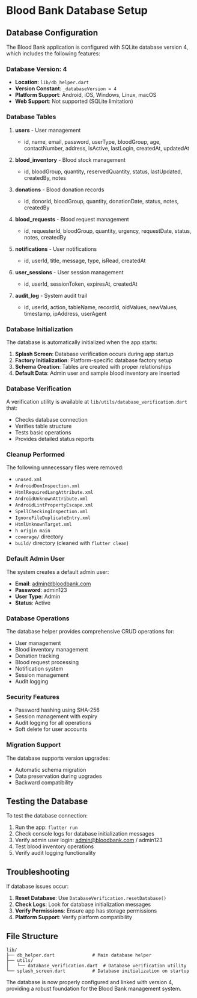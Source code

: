 # Blood Bank Database Setup

## Database Configuration

The Blood Bank application is configured with SQLite database version 4, which includes the following features:

### Database Version: 4
- **Location**: `lib/db_helper.dart`
- **Version Constant**: `_databaseVersion = 4`
- **Platform Support**: Android, iOS, Windows, Linux, macOS
- **Web Support**: Not supported (SQLite limitation)

### Database Tables

1. **users** - User management
   - id, name, email, password, userType, bloodGroup, age, contactNumber, address, isActive, lastLogin, createdAt, updatedAt

2. **blood_inventory** - Blood stock management
   - id, bloodGroup, quantity, reservedQuantity, status, lastUpdated, createdBy, notes

3. **donations** - Blood donation records
   - id, donorId, bloodGroup, quantity, donationDate, status, notes, createdBy

4. **blood_requests** - Blood request management
   - id, requesterId, bloodGroup, quantity, urgency, requestDate, status, notes, createdBy

5. **notifications** - User notifications
   - id, userId, title, message, type, isRead, createdAt

6. **user_sessions** - User session management
   - id, userId, sessionToken, expiresAt, createdAt

7. **audit_log** - System audit trail
   - id, userId, action, tableName, recordId, oldValues, newValues, timestamp, ipAddress, userAgent

### Database Initialization

The database is automatically initialized when the app starts:

1. **Splash Screen**: Database verification occurs during app startup
2. **Factory Initialization**: Platform-specific database factory setup
3. **Schema Creation**: Tables are created with proper relationships
4. **Default Data**: Admin user and sample blood inventory are inserted

### Database Verification

A verification utility is available at `lib/utils/database_verification.dart` that:
- Checks database connection
- Verifies table structure
- Tests basic operations
- Provides detailed status reports

### Cleanup Performed

The following unnecessary files were removed:
- `unused.xml`
- `AndroidDomInspection.xml`
- `HtmlRequiredLangAttribute.xml`
- `AndroidUnknownAttribute.xml`
- `AndroidLintPropertyEscape.xml`
- `SpellCheckingInspection.xml`
- `IgnoreFileDuplicateEntry.xml`
- `HtmlUnknownTarget.xml`
- `h origin main`
- `coverage/` directory
- `build/` directory (cleaned with `flutter clean`)

### Default Admin User

The system creates a default admin user:
- **Email**: admin@bloodbank.com
- **Password**: admin123
- **User Type**: Admin
- **Status**: Active

### Database Operations

The database helper provides comprehensive CRUD operations for:
- User management
- Blood inventory management
- Donation tracking
- Blood request processing
- Notification system
- Session management
- Audit logging

### Security Features

- Password hashing using SHA-256
- Session management with expiry
- Audit logging for all operations
- Soft delete for user accounts

### Migration Support

The database supports version upgrades:
- Automatic schema migration
- Data preservation during upgrades
- Backward compatibility

## Testing the Database

To test the database connection:

1. Run the app: `flutter run`
2. Check console logs for database initialization messages
3. Verify admin user login: admin@bloodbank.com / admin123
4. Test blood inventory operations
5. Verify audit logging functionality

## Troubleshooting

If database issues occur:

1. **Reset Database**: Use `DatabaseVerification.resetDatabase()`
2. **Check Logs**: Look for database initialization messages
3. **Verify Permissions**: Ensure app has storage permissions
4. **Platform Support**: Verify platform compatibility

## File Structure

```
lib/
├── db_helper.dart              # Main database helper
├── utils/
│   └── database_verification.dart  # Database verification utility
└── splash_screen.dart          # Database initialization on startup
```

The database is now properly configured and linked with version 4, providing a robust foundation for the Blood Bank management system. 